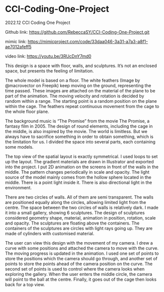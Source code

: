 # CCI-Coding-One-Project
2022.12 CCI Coding One Project

Github link: https://github.com/RebeccaSY/CCI-Coding-One-Project.git

mimic link: https://mimicproject.com/code/33daa046-3a31-a7a3-a8f1-ae7012afeff5

video link: https://youtu.be/3RUcDnY7md0

This design is a space with floor, walls, and sculptures. It’s not an enclosed space, but presents the feeling of limitation. 

The whole model is based on a floor. The white feathers (Image by @macrovector on Freepik) keep moving on the ground, representing the time passed. These images are attached on the material of the plane to be part of the animation. The moving velocity and rotation is decided by random within a range. The starting point is a random position on the plane within the cage. The feathers repeat continuous movement from the cage to the whole floor plane. 

The background music is “The Promise” from the movie The Promise, a fantasy film in 2005. The design of round elements, including the cage in the middle, is also inspired by the movie. The world is limitless. But we always have to sacrifice something in order to obtain something, which is the limitation for us. I divided the space into several parts, each containing some models. 

The top view of the spatial layout is exactly symmetrical. I used loops to set up the layout. The gradient materials are drawn in Illustrator and exported into the project. I put 2D animation on the screens in front of the walls in the middle. The pattern changes periodically in scale and opacity. The light source of the model mainly comes from the hollow sphere located in the middle. There is a point light inside it. There is also directional light in the environment. 

There are two circles of walls. All of them are semi transparent. The walls are positioned equally along the circles, allowing limited light from the centre. The space between the two circles of walls is relatively dark. I made it into a small gallery, showing 6 sculptures. The design of sculptures considered geometry shape, material, animation in position, rotation, scale and opacity. The sculptures are floating above the containers. The containers of the sculptures are circles with light rays going up. They are made of cylinders with customised material. 

The user can view this design with the movement of my camera. I drew a curve with some positions and attached the camera to move with the curve. The moving progress is updated in the animation. I used one set of points to store the positions which the camera should go through, and another set of points to store the points ahead of the camera position on the curve. The second set of points is used to control where the camera looks when exploring the gallery. When the user enters the middle circle, the camera will point to the ball at the centre. Finally, it goes out of the cage then looks back for a top view. 



